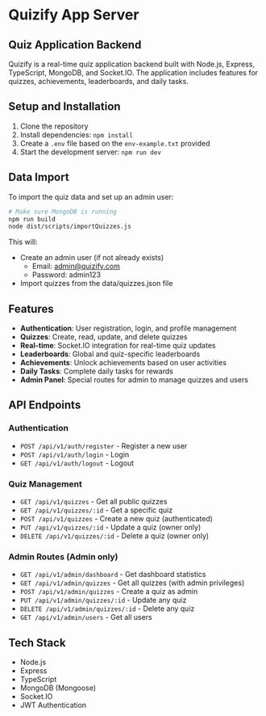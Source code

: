 # Quizify App Server

## Quiz Application Backend

Quizify is a real-time quiz application backend built with Node.js, Express, TypeScript, MongoDB, and Socket.IO. The application includes features for quizzes, achievements, leaderboards, and daily tasks.

## Setup and Installation

1. Clone the repository
2. Install dependencies: `npm install`
3. Create a `.env` file based on the `env-example.txt` provided
4. Start the development server: `npm run dev`

## Data Import

To import the quiz data and set up an admin user:

```bash
# Make sure MongoDB is running
npm run build
node dist/scripts/importQuizzes.js
```

This will:

- Create an admin user (if not already exists)
  - Email: admin@quizify.com
  - Password: admin123
- Import quizzes from the data/quizzes.json file

## Features

- **Authentication**: User registration, login, and profile management
- **Quizzes**: Create, read, update, and delete quizzes
- **Real-time**: Socket.IO integration for real-time quiz updates
- **Leaderboards**: Global and quiz-specific leaderboards
- **Achievements**: Unlock achievements based on user activities
- **Daily Tasks**: Complete daily tasks for rewards
- **Admin Panel**: Special routes for admin to manage quizzes and users

## API Endpoints

### Authentication

- `POST /api/v1/auth/register` - Register a new user
- `POST /api/v1/auth/login` - Login
- `GET /api/v1/auth/logout` - Logout

### Quiz Management

- `GET /api/v1/quizzes` - Get all public quizzes
- `GET /api/v1/quizzes/:id` - Get a specific quiz
- `POST /api/v1/quizzes` - Create a new quiz (authenticated)
- `PUT /api/v1/quizzes/:id` - Update a quiz (owner only)
- `DELETE /api/v1/quizzes/:id` - Delete a quiz (owner only)

### Admin Routes (Admin only)

- `GET /api/v1/admin/dashboard` - Get dashboard statistics
- `GET /api/v1/admin/quizzes` - Get all quizzes (with admin privileges)
- `POST /api/v1/admin/quizzes` - Create a quiz as admin
- `PUT /api/v1/admin/quizzes/:id` - Update any quiz
- `DELETE /api/v1/admin/quizzes/:id` - Delete any quiz
- `GET /api/v1/admin/users` - Get all users

## Tech Stack

- Node.js
- Express
- TypeScript
- MongoDB (Mongoose)
- Socket.IO
- JWT Authentication
